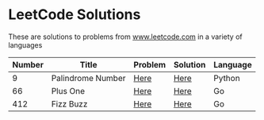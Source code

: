 # LeetCode Solutions
These are solutions to problems from www.leetcode.com in a variety of languages

Number | Title | Problem | Solution | Language
------ | ----- | ------- | -------- | --------
9 | Palindrome Number | [Here](https://leetcode.com/problems/palindrome-number/) | [Here](https://github.com/jonesjenkins/LeetCode/blob/master/Solutions/9.%20Palindrome%20Number%20(in%20Python)) | Python
66 | Plus One | [Here](https://leetcode.com/problems/plus-one/) | [Here](https://github.com/jonesjenkins/LeetCode/blob/master/Solutions/66.%20Plus%20One%20(in%20Go)) | Go
412 | Fizz Buzz | [Here](https://leetcode.com/problems/fizz-buzz/) | [Here](https://github.com/jonesjenkins/LeetCode/blob/master/Solutions/412.%20Fizz%20Buzz%20(in%20Go)) | Go
